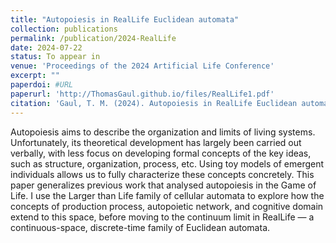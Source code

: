 ```yaml
---
title: "Autopoiesis in RealLife Euclidean automata"
collection: publications
permalink: /publication/2024-RealLife
date: 2024-07-22
status: To appear in
venue: 'Proceedings of the 2024 Artificial Life Conference'
excerpt: ""
paperdoi: #URL
paperurl: 'http://ThomasGaul.github.io/files/RealLife1.pdf'
citation: 'Gaul, T. M. (2024). Autopoiesis in RealLife Euclidean automata. <i>Proceedings of the 2024 Artificial Life Conference</i>. To appear.'
---
```


Autopoiesis aims to describe the organization and limits of living systems. Unfortunately, its theoretical development has largely been carried out verbally, with less focus on developing formal concepts of the key ideas, such as structure, organization, process, etc. Using toy models of emergent individuals allows us to fully characterize these concepts concretely. This paper generalizes previous work that analysed autopoiesis in the Game of Life. I use the Larger than Life family of cellular automata to explore how the concepts of production process, autopoietic network, and cognitive domain extend to this space, before moving to the continuum limit in RealLife &mdash; a continuous-space, discrete-time family of Euclidean automata.
